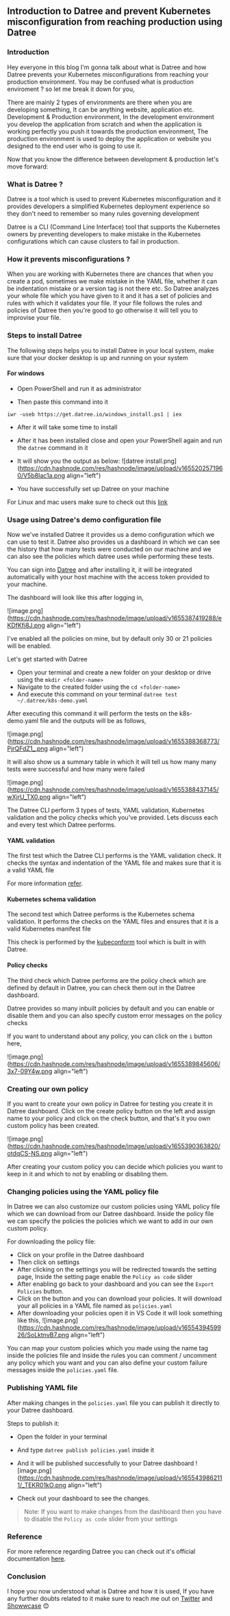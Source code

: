 ## Introduction to Datree and prevent Kubernetes misconfiguration from reaching production using Datree

### Introduction

Hey everyone in this blog I'm gonna talk about what is Datree and how Datree prevents your Kubernetes misconfigurations from reaching your production environment. You may be confused what is production enviroment ? so let me break it down for you,

There are mainly 2 types of environments are there when you are developing something, It can be anything website, application etc. Development & Production environment, In the development environment you develop the application from scratch and when the application is working perfectly you push it towards the production environment, The production environment is used to deploy the application or website you designed to the end user who is going to use it.

Now that you know the difference between development & production let's move forward:

### What is Datree ?

Datree is a tool which is used to prevent Kubernetes misconfiguration and it provides developers a simplified Kubernetes deployment experience so they don't need to remember so many rules governing development

Datree is a CLI (Command Line Interface) tool that supports the Kubernetes owners by preventing developers to make mistake in the Kubernetes configurations which can cause clusters to fail in production.

### How it prevents misconfigurations ?

When you are working with Kubernetes there are chances that when you create a pod, sometimes we make mistake in the YAML file, whether it can be indentation mistake or a version tag is not there etc. So Datree analyzes your whole file which you have given to it and it has a set of policies and rules with which it validates your file. If your file follows the rules and policies of Datree then you're good to go otherwise it will tell you to improvise your file.

### Steps to install Datree

The following steps helps you to install Datree in your local system, make sure that your docker desktop is up and running on your system

#### For windows

- Open PowerShell and run it as administrator

- Then paste this command into it 

```
iwr -useb https://get.datree.io/windows_install.ps1 | iex

```
- After it will take some time to install
- After it has been installed close and open your PowerShell again and run the `datree` command in it

- It will show you the output as below:
![datree install.png](https://cdn.hashnode.com/res/hashnode/image/upload/v1655202571960/V5b8Iac1a.png align="left")

- You have successfully set up Datree on your machine

For Linux and mac users make sure to check out this [link](https://hub.datree.io/#1-install-the-datree-cli)

### Usage using Datree's demo configuration file

Now we've installed Datree it provides us a demo configuration which we can use to test it. Datree also provides us a dashboard in which we can see the history that how many tests were conducted on our machine and we can also see the policies which datree uses while performing these tests.

You can sign into [Datree](https://datree.io/) and after installing it, it will be integrated automatically with your host machine with the access token provided to your machine.

The dashboard will look like this after logging in,

![image.png](https://cdn.hashnode.com/res/hashnode/image/upload/v1655387419288/eKDfKfi8J.png align="left")

I've enabled all the policies on mine, but by default only 30 or 21 policies will be enabled.

Let's get started with Datree

- Open your terminal and create a new folder on your desktop or drive using the `mkdir <folder-name>`
- Navigate to the created folder using the `cd <folder-name>`
- And execute this command on your terminal `datree test ~/.datree/k8s-demo.yaml`

After executing this command it will perform the tests on the k8s-demo.yaml file and the outputs will be as follows,

![image.png](https://cdn.hashnode.com/res/hashnode/image/upload/v1655388368773/PjrQFdZ1_.png align="left")

It will also show us a summary table in which it will tell us how many many tests were successful and how many were failed

![image.png](https://cdn.hashnode.com/res/hashnode/image/upload/v1655388437145/wXjrU_TX0.png align="left")

The Datree CLI perform 3 types of tests, YAML validation, Kubernetes validation and the policy checks which you've provided. Lets discuss each and every test which Datree performs.

#### YAML validation

The first test which the Datree CLI performs is the YAML validation check. It checks the syntax and indentation of the YAML file and makes sure that it is a valid YAML file

For more information [refer](https://hub.datree.io/welcome/how-datree-works#what-is-a-datree-policy-check).

#### Kubernetes schema validation

The second test which Datree performs is the Kubernetes schema validation. It performs the checks on the YAML files and ensures that it is a valid Kubernetes manifest file

This check is performed by the [kubeconform](https://github.com/yannh/kubeconform) tool which is built in with Datree.

#### Policy checks

The third check which Datree performs are the policy check which are defined by default in Datree, you can check them out in the Datree dashboard.

Datree provides so many inbuilt policies by default and you can enable or disable them and you can also specify custom error messages on the policy checks

If you want to understand about any policy, you can click on the `i` button here,

![image.png](https://cdn.hashnode.com/res/hashnode/image/upload/v1655389845606/3x7-09Y4w.png align="left")

### Creating our own policy

If you want to create your own policy in Datree for testing you create it in Datree dashboard. Click on the create policy button on the left and assign name to your policy and click on the check button, and that's it you own custom policy has been created.


![image.png](https://cdn.hashnode.com/res/hashnode/image/upload/v1655390363820/otdqCS-NS.png align="left")

After creating your custom policy you can decide which policies you want to keep in it and which to not by enabling or disabling them.

### Changing policies using the YAML policy file

In Datree we can also customize our custom policies using YAML policy file which we can download from our Datree dashboard. Inside the policy file we can specify the policies the policies which we want to add in our own custom policy.

For downloading the policy file:
- Click on your profile in the Datree dashboard
- Then click on settings
- After clicking on the settings you will be redirected towards the setting page, Inside the setting page enable the `Policy as code` slider
- After enabling go back to your dashboard and you can see the `Export Policies` button.
- Click on the button and you can download your policies. It will download your all policies in a YAML file named as `policies.yaml`
- After downloading your policies open it in VS Code it will look something like this,
![image.png](https://cdn.hashnode.com/res/hashnode/image/upload/v1655439459926/SoLktnvB7.png align="left")

You can map your custom policies which you made using the name tag inside the policies file and inside the rules you can comment / uncomment any policy which you want and you can also define your custom failure messages inside the `policies.yaml` file.

### Publishing YAML file

After making changes in the `policies.yaml` file you can publish it directly to your Datree dashboard.

Steps to publish it:
- Open the folder in your terminal
- And type `datree publish policies.yaml` inside it
- And it will be published successfully to your Datree dashboard
![image.png](https://cdn.hashnode.com/res/hashnode/image/upload/v1655439862111/_TEKR01kO.png align="left")

- Check out your dashboard to see the changes.

> Note: If you want to make changes from the dashboard then you have to disable the 
 `Policy as code` slider from your settings

### Reference

For more reference regarding Datree you can check out it's official documentation [here](https://hub.datree.io/).

### Conclusion

I hope you now understood what is Datree and how it is used, If you have any further doubts related to it make sure to reach me out on [Twitter](https://twitter.com/Hasnain_Makada) and [Showwcase](https://Showwcase.com/hasnainmakada-99) 😊